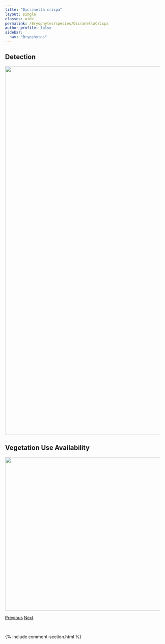 ```yaml
---
title: "Dicranella crispa"
layout: single
classes: wide
permalink: /Bryophytes/species/DicranellaCrispa
author_profile: false
sidebar:
  nav: "Bryophytes"
---
```


<h2>Detection</h2>

<a href="https://drive.google.com/uc?export=view&id=1j3stOlYApi4FvT8j5GZdYlI5SktgIQYp">
<img src="https://drive.google.com/uc?export=view&id=1j3stOlYApi4FvT8j5GZdYlI5SktgIQYp" height = "1200" width = "800">
</a>


<h2>Vegetation Use Availability</h2>

<a href="https://drive.google.com/uc?export=view&id=1cgrSNra4EjtLfZuTXQ4y7zjGaA82UvA4">
<img src="https://drive.google.com/uc?export=view&id=1cgrSNra4EjtLfZuTXQ4y7zjGaA82UvA4" height = "500" width = "1000">
</a>


<a href="/DevelopmentWebsite/Bryophytes/species/DicranellaCerviculata" class="pagination--pager" title="Dicranella cerviculata">Previous</a> <a href="/DevelopmentWebsite/Bryophytes/species/DicranellaGrevilleana" class="pagination--pager" title="Dicranella grevilleana">Next</a>

<p>&nbsp;</p>

{% include comment-section.html %}

